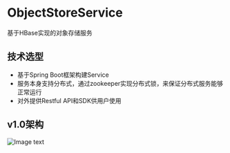 # ObjectStoreService
基于HBase实现的对象存储服务

## 技术选型
- 基于Spring Boot框架构建Service
- 服务本身支持分布式，通过zookeeper实现分布式锁，来保证分布式服务能够正常运行
- 对外提供Restful API和SDK供用户使用

## v1.0架构
![Image text](../imgs/framework.png)


